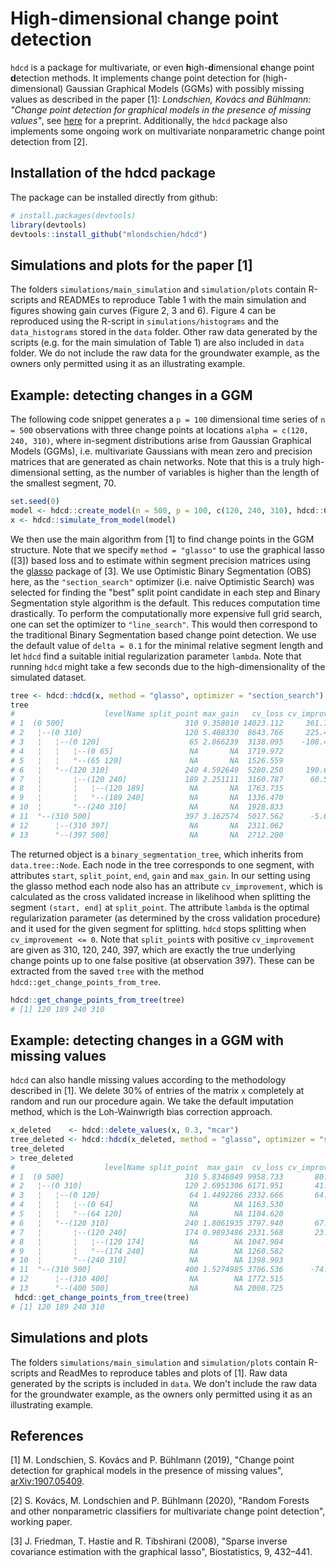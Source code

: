 # High-dimensional change point detection
`hdcd` is a package for multivariate, or even **h**igh-**d**imensional **c**hange point **d**etection methods. It implements change point detection for (high-dimensional) Gaussian Graphical Models (GGMs) with possibly missing values as described in the paper [1]: _Londschien, Kovács and Bühlmann: "Change point detection for graphical models in the presence of missing values"_, see  [here](https://arxiv.org/abs/1907.05409) for a preprint. Additionally, the `hdcd` package also implements some ongoing work on multivariate nonparametric change point detection from [2].


## Installation of the hdcd package
The package can be installed directly from github:
```R
# install.packages(devtools)
library(devtools)
devtools::install_github("mlondschien/hdcd")
``` 

## Simulations and plots for the paper [1]
The folders `simulations/main_simulation` and `simulation/plots` contain R-scripts and READMEs to reproduce Table 1 with the main simulation and figures showing gain curves (Figure 2, 3 and 6). Figure 4 can be reproduced using the R-script in `simulations/histograms` and the `data_histograms` stored in the `data` folder. Other raw data generated by the scripts (e.g. for the main simulation of Table 1) are also included in `data` folder. We do not include the raw data for the groundwater example, as the owners only permitted using it as an illustrating example.

## Example: detecting changes in a GGM
The following code snippet generates a `p = 100` dimensional time series of `n = 500` observations with three change points at locations `alpha = c(120, 240, 310)`, where in-segment distributions arise from Gaussian Graphical Models (GGMs), i.e. multivariate Gaussians with mean zero and precision matrices that are generated as chain networks. Note that this is a truly high-dimensional setting, as the number of variables is higher than the length of the smallest segment, 70.

```R
set.seed(0)
model <- hdcd::create_model(n = 500, p = 100, c(120, 240, 310), hdcd::ChainNetwork)
x <- hdcd::simulate_from_model(model)
```

We then use the main algorithm from [1] to find change points in the GGM structure. Note that we specify `method = "glasso"` to use the graphical lasso ([3]) based loss and to estimate within segment precision matrices using the [glasso](https://cran.r-project.org/web/packages/glasso/index.html) package of [3]. We use Optimistic Binary Segmentation (OBS) here, as the `"section_search"` optimizer (i.e. naive Optimistic Search) was selected for finding the "best" split point candidate in each step and Binary Segmentation style algorithm is the default. This reduces computation time drastically. To perform the computationally more expensive full grid search, one can set the optimizer to `"line_search"`. This would then correspond to the traditional Binary Segmentation based change point detection. We use the default value of `delta = 0.1` for the minimal relative segment length and let `hdcd` find a suitable initial regularization parameter `lambda`. Note that running `hdcd` might take a few seconds due to the high-dimensionality of the simulated dataset.
```R
tree <- hdcd::hdcd(x, method = "glasso", optimizer = "section_search")
tree
#                    levelName split_point max_gain   cv_loss cv_improvement     lambda
# 1  (0 500]                           310 9.358010 14023.112     361.784038 0.06944723
# 2   ¦--(0 310]                       120 5.408330  8643.766     225.420988 0.09821322
# 3   ¦   ¦--(0 120]                    65 2.866239  3138.095    -108.436406 0.09821322
# 4   ¦   ¦   ¦--(0 65]                 NA       NA  1719.972             NA 0.19642644
# 5   ¦   ¦   °--(65 120]               NA       NA  1526.559             NA 0.19642644
# 6   ¦   °--(120 310]                 240 4.592640  5280.250     190.629298 0.13889447
# 7   ¦       ¦--(120 240]             189 2.251111  3160.787      60.582240 0.13889447
# 8   ¦       ¦   ¦--(120 189]          NA       NA  1763.735             NA 0.19642644
# 9   ¦       ¦   °--(189 240]          NA       NA  1336.470             NA 0.27778893
# 10  ¦       °--(240 310]              NA       NA  1928.833             NA 0.19642644
# 11  °--(310 500]                     397 3.162574  5017.562      -5.699871 0.06944723
# 12      ¦--(310 397]                  NA       NA  2311.062             NA 0.19642644
# 13      °--(397 500]                  NA       NA  2712.200             NA 0.13889447
```
The returned object is a `binary_segmentation_tree`, which inherits from `data.tree::Node`. Each node in the tree corresponds to one segment, with attributes `start`, `split_point`, `end`, `gain` and `max_gain`. In our setting using the glasso method each node also has an attribute `cv_improvement`, which is calculated as the cross validated increase in likelihood when splitting the segment `(start, end]` at `split_point`. The attribute `lambda` is the optimal regularization parameter (as determined by the cross validation procedure) and it used for the given segment for splitting. `hdcd` stops splitting when `cv_improvement <= 0`. Note that `split_point`s with positive `cv_improvement` are given as 310, 120, 240, 397, which are exactly the true underlying change points up to one false positive (at observation 397). These can be extracted from the saved `tree` with the method `hdcd::get_change_points_from_tree`. 

```R
hdcd::get_change_points_from_tree(tree)
# [1] 120 189 240 310
```

## Example: detecting changes in a GGM with missing values
`hdcd` can also handle missing values according to the methodology described in [1]. We delete 30% of entries of the matrix `x` completely at random and run our procedure again. We take the default imputation method, which is the Loh-Wainwrigth bias correction approach.

```R
x_deleted    <- hdcd::delete_values(x, 0.3, "mcar")
tree_deleted <- hdcd::hdcd(x_deleted, method = "glasso", optimizer = "section_search")
tree_deleted
> tree_deleted
#                    levelName split_point  max_gain  cv_loss cv_improvement     lambda
# 1  (0 500]                           310 5.8346049 9958.733       80.24636 0.08638148
# 2   ¦--(0 310]                       120 2.6951306 6171.951       41.34443 0.12216187
# 3   ¦   ¦--(0 120]                    64 1.4492266 2332.666       64.51703 0.12216187
# 4   ¦   ¦   ¦--(0 64]                 NA        NA 1163.530             NA 0.24432373
# 5   ¦   ¦   °--(64 120]               NA        NA 1104.620             NA 0.24432373
# 6   ¦   °--(120 310]                 240 1.8061935 3797.940       67.46934 0.17276297
# 7   ¦       ¦--(120 240]             174 0.9893486 2331.568       23.00253 0.17276297
# 8   ¦       ¦   ¦--(120 174]          NA        NA 1047.984             NA 0.24432373
# 9   ¦       ¦   °--(174 240]          NA        NA 1260.582             NA 0.24432373
# 10  ¦       °--(240 310]              NA        NA 1398.903             NA 0.17276297
# 11  °--(310 500]                     400 1.5274985 3706.536      -74.70367 0.12216187
# 12      ¦--(310 400]                  NA        NA 1772.515             NA 0.17276297
# 13      °--(400 500]                  NA        NA 2008.725             NA 0.17276297
 hdcd::get_change_points_from_tree(tree)
# [1] 120 189 240 310
```
## Simulations and plots
The folders `simulations/main_simulation` and `simulation/plots` contain R-scripts and ReadMes to reproduce tables and plots of [1]. Raw data generated by the scripts is included in `data`. We don't include the raw data for the groundwater example, as the owners only permitted using it as an illustrating example.

## References
[1] M. Londschien, S. Kovács and P. Bühlmann (2019), "Change point detection for graphical models in the presence of missing values", [arXiv:1907.05409](https://arxiv.org/abs/1907.05409).

[2] S. Kovács, M. Londschien and P. Bühlmann (2020), "Random Forests and other nonparametric classifiers for multivariate change point detection", working paper.

[3] J. Friedman, T. Hastie and R. Tibshirani (2008), "Sparse inverse covariance estimation with the graphical lasso", Biostatistics, 9, 432–441.

